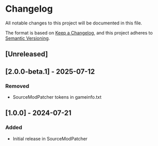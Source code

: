 # Changelog

All notable changes to this project will be documented in this file.

The format is based on [Keep a Changelog](https://keepachangelog.com/en/1.1.0/),
and this project adheres to [Semantic Versioning](https://semver.org/spec/v2.0.0.html).

## [Unreleased]

## [2.0.0-beta.1] - 2025-07-12

### Removed

- SourceModPatcher tokens in gameinfo.txt

## [1.0.0] - 2024-07-21

### Added

- Initial release in SourceModPatcher

